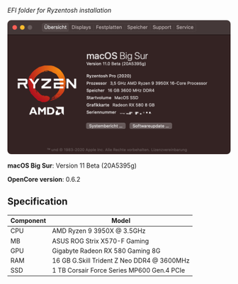 _EFI folder for Ryzentosh installation_

![Screenshot](/screenshot.png?raw=true)

**macOS Big Sur**: Version 11 Beta (20A5395g)

**OpenCore version**: 0.6.2

## Specification

| **Component** | **Model**                                  |
| ------------- | ------------------------------------------ |
| CPU           | AMD Ryzen 9 3950X @ 3.5GHz                 |
| MB            | ASUS ROG Strix X570-F Gaming               |
| GPU           | Gigabyte Radeon RX 580 Gaming 8G           |
| RAM           | 16 GB G.Skill Trident Z Neo DDR4 @ 3600MHz |
| SSD           | 1 TB Corsair Force Series MP600 Gen.4 PCIe |
